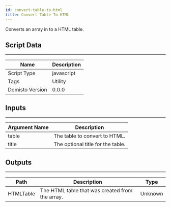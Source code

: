 ```yaml
---
id: convert-table-to-html
title: Convert Table To HTML
---
```


Converts an array in to a HTML table.
## Script Data
---

| **Name** | **Description** |
| --- | --- |
| Script Type | javascript |
| Tags | Utility |
| Demisto Version | 0.0.0 |

## Inputs
---

| **Argument Name** | **Description** |
| --- | --- |
| table | The table to convert to HTML. |
| title | The optional title for the table. |

## Outputs
---

| **Path** | **Description** | **Type** |
| --- | --- | --- |
| HTMLTable | The HTML table that was created from the array. | Unknown |
